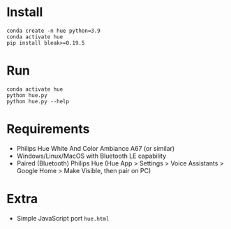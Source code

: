 # Install
```
conda create -n hue python=3.9
conda activate hue
pip install bleak>=0.19.5
```

# Run
```
conda activate hue
python hue.py
python hue.py --help
```

# Requirements
- Philips Hue White And Color Ambiance A67 (or similar)
- Windows/Linux/MacOS with Bluetooth LE capability
- Paired (Bluetooth) Philips Hue (Hue App > Settings > Voice Assistants > Google Home > Make Visible, then pair on PC)

# Extra
- Simple JavaScript port `hue.html`
